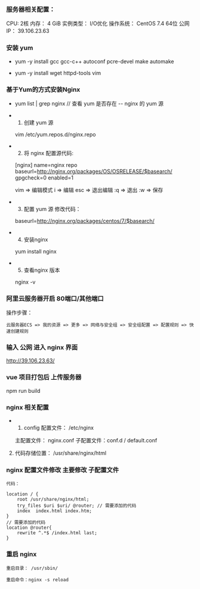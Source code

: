 ### 服务器相关配置：

CPU: 2核
内存： 4 GiB
实例类型： I/O优化
操作系统： CentOS 7.4 64位
公网IP： 39.106.23.63

### 安装 yum

- yum -y install gcc gcc-c++ autoconf pcre-devel make automake

- yum -y install wget httpd-tools vim

### 基于Yum的方式安装Nginx

- yum list | grep nginx // 查看 yum 是否存在 -- nginx 的 yum 源

- 1. 创建 yum 源

    vim /etc/yum.repos.d/nginx.repo

- 2. 将 nginx 配置源代码:

    [nginx]
    name=nginx repo
    baseurl=http://nginx.org/packages/OS/OSRELEASE/$basearch/
    gpgcheck=0
    enabled=1

    vim => 编辑模式
    i => 编辑
    esc => 退出编辑
    :q => 退出
    :w => 保存

- 3. 配置 yum 源 修改代码：

    baseurl=http://nginx.org/packages/centos/7/$basearch/

- 4. 安装nginx

    yum install nginx

- 5. 查看nginx 版本

    nginx -v

### 阿里云服务器开启 80端口/其他端口

操作步骤：

    云服务器ECS => 我的资源 => 更多 => 网络与安全组 => 安全组配置 => 配置规则 => 快速创建规则

### 输入 公网 进入 nginx 界面

http://39.106.23.63/

### vue 项目打包后 上传服务器

npm run build

### nginx 相关配置

- 1. config 配置文件： /etc/nginx

    主配置文件： nginx.conf
    子配置文件：conf.d / default.conf

2. 代码存储位置： /usr/share/nginx/html

### nginx 配置文件修改  主要修改 子配置文件

    代码：

    location / {
        root /usr/share/nginx/html;
        try_files $uri $uri/ @router; // 需要添加的代码
        index  index.html index.htm;
    }
    // 需要添加的代码
    location @router{
        rewrite ^.*$ /index.html last;
    }

### 重启 nginx 

    重启目录： /usr/sbin/

    重启命令：nginx -s reload

